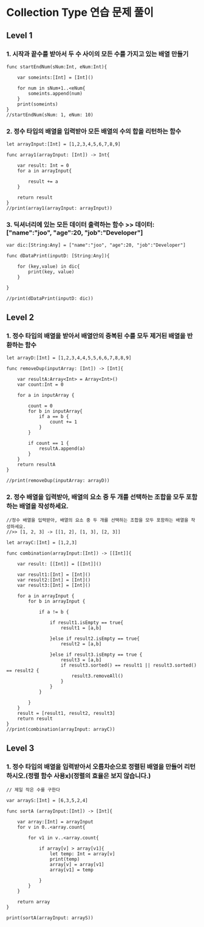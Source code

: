 # Collection Type 연습 문제 풀이

## Level 1
### 1. 시작과 끝수를 받아서 두 수 사이의 모든 수를 가지고 있는 배열 만들기
~~~
func startEndNum(sNum:Int, eNum:Int){

    var someints:[Int] = [Int]()

    for num in sNum+1..<eNum{
        someints.append(num)
    }
    print(someints)
}
//startEndNum(sNum: 1, eNum: 10)
~~~


### 2. 정수 타입의 배열을 입력받아 모든 배열의 수의 합을 리턴하는 함수
~~~
let arrayInput:[Int] = [1,2,3,4,5,6,7,8,9]

func array1(arrayInput: [Int]) -> Int{

    var result: Int = 0
    for a in arrayInput{

        result += a
    }

    return result
}
//print(array1(arrayInput: arrayInput))
~~~

### 3. 딕셔너리에 있는 모든 데이터 출력하는 함수 >> 데이터: ["name":"joo", "age":20, "job":"Developer"]
~~~
var dic:[String:Any] = ["name":"joo", "age":20, "job":"Developer"]

func dDataPrint(inputD: [String:Any]){
    
    for (key,value) in dic{
        print(key, value)
    }
    
}

//print(dDataPrint(inputD: dic))
~~~


## Level 2
### 1. 정수 타입의 배열을 받아서 배열안의 중복된 수를 모두 제거된 배열을 반환하는 함수
~~~
let arrayD:[Int] = [1,2,3,4,4,5,5,6,6,7,8,8,9]

func removeDup(inputArray: [Int]) -> [Int]{
    
    var resultA:Array<Int> = Array<Int>()
    var count:Int = 0
    
    for a in inputArray {
        
        count = 0
        for b in inputArray{
            if a == b {
                count += 1
            }
        }
        
        if count == 1 {
            resultA.append(a)
        }
    }
    return resultA
}

//print(removeDup(inputArray: arrayD))
~~~

### 2. 정수 배열을 입력받아, 배열의 요소 중 두 개를 선택하는 조합을 모두 포함하는 배열을 작성하세요.
~~~
//정수 배열을 입력받아, 배열의 요소 중 두 개를 선택하는 조합을 모두 포함하는 배열을 작성하세요.
//>> [1, 2, 3] -> [[1, 2], [1, 3], [2, 3]]

let arrayC:[Int] = [1,2,3]

func combination(arrayInput:[Int]) -> [[Int]]{
    
    var result: [[Int]] = [[Int]]()
    
    var result1:[Int] = [Int]()
    var result2:[Int] = [Int]()
    var result3:[Int] = [Int]()
    
    for a in arrayInput {
        for b in arrayInput {
            
            if a != b {
                
                if result1.isEmpty == true{
                    result1 = [a,b]
                    
                }else if result2.isEmpty == true{
                    result2 = [a,b]
                    
                }else if result3.isEmpty == true {
                    result3 = [a,b]
                    if result3.sorted() == result1 || result3.sorted() == result2 {
                        result3.removeAll()
                    }
                }
            }
            
        }
    }
    result = [result1, result2, result3]
    return result
}
//print(combination(arrayInput: arrayC))
~~~
## Level 3
### 1. 정수 타입의 배열을 입력받아서 오름차순으로 정렬된 배열을 만들어 리턴하시오.(정렬 함수 사용x)(정렬의 효율은 보지 않습니다.)
~~~
// 제일 작은 수를 구한다

var arrayS:[Int] = [6,3,5,2,4]

func sortA (arrayInput:[Int]) -> [Int]{
    
    var array:[Int] = arrayInput
    for v in 0..<array.count{
        
        for v1 in v..<array.count{
            
            if array[v] > array[v1]{
                let temp: Int = array[v]
                print(temp)
                array[v] = array[v1]
                array[v1] = temp

            }
        }
    }
    
    return array
}

print(sortA(arrayInput: arrayS))
~~~